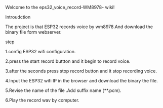 Welcome to the eps32_voice_record-WM8978- wiki!

Introudction

The project is that ESP32 records voice by wm8978.And download the binary file form webserver.


step

1.config ESP32 wifi configuration.

2.press the start record buttton and it begin to record voice.

3.after the seconds press stop record button and it stop recording voice.

4.Input the ESP32 wifi IP in the browser and download the binary the file.

5.Revise the name of the file .Add suffix name (**.pcm).

6.Play the record wav by computer.
